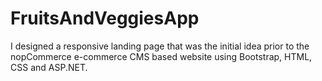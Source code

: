 # FruitsAndVeggiesApp
I designed a responsive landing page that was the initial idea prior to the nopCommerce e-commerce CMS based website using Bootstrap, HTML, CSS and ASP.NET.
